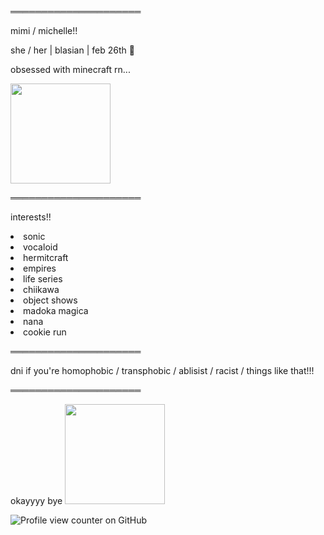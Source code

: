 ═════════════════════ <br>

mimi / michelle!!

she / her | blasian | feb 26th 🎂

obsessed with minecraft rn...

<img style="height:160px;" src="https://static.wikia.nocookie.net/sonic/images/6/64/Amy_1.png/revision/latest/scale-to-width-down/1000?cb=20220105233914">

═════════════════════

interests!!
<li>sonic</li>
<li>vocaloid</li>
<li>hermitcraft</li>
<li>empires</li>
<li>life series</li>
<li>chiikawa</li>
<li>object shows</li>
<li>madoka magica</li>
<li>nana</li>
<li>cookie run</li>

═════════════════════

dni if you're homophobic / transphobic / ablisist / racist / things like that!!!

═════════════════════

okayyyy bye
<img style="height:160px;" src="https://static.wikia.nocookie.net/sonic/images/c/ca/SonicAdventure2_Art2D_AmyRose.png/revision/latest/scale-to-width-down/1000?cb=20230731190733">

![Profile view counter on GitHub](https://komarev.com/ghpvc/?username=mimiforevar3000)

